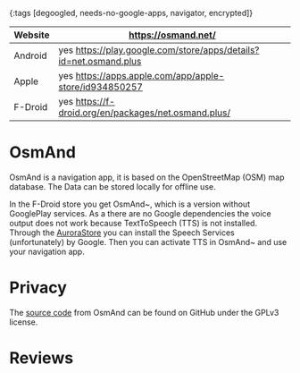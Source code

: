 {:tags [degoogled, needs-no-google-apps, navigator, encrypted]}

| Website | https://osmand.net/                          |
|---------|-----------------------------------------------|
| Android | yes https://play.google.com/store/apps/details?id=net.osmand.plus   |
| Apple   | yes https://apps.apple.com/app/apple-store/id934850257   |
| F-Droid | yes https://f-droid.org/en/packages/net.osmand.plus/ |


# OsmAnd

OsmAnd is a navigation app, it is based on the OpenStreetMap (OSM) map database. The Data can be stored locally for offline use.

In the F-Droid store you get OsmAnd~, which is a version without GooglePlay services. As a there are no Google dependencies the	voice output does not work because TextToSpeech (TTS) is not installed.  
Through the [AuroraStore]() you can install the Speech Services (unfortunately) by Google. Then you can activate TTS in OsmAnd~ and use your navigation app.


# Privacy

The [source code](https://github.com/osmandapp/) from OsmAnd can be found on GitHub under the GPLv3 license.


# Reviews
